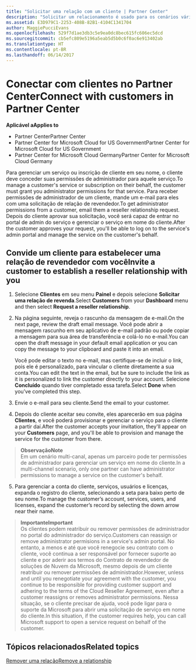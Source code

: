 ```yaml
---
title: "Solicitar uma relação com um cliente | Partner Center"
description: "Solicitar um relacionamento é usado para os cenários vários parceiros e vários canais. Também será útil se um cliente remover seus privilégios de administrador e você precisar restaurá-los para fornecer provisionamento ou suporte."
ms.assetid: E3D979C1-2253-408B-82B1-4104C1341704
author: MaggiePucciEvans
ms.openlocfilehash: 529f7d1ae3db3c5e9ea0dc8bec615fc606ec5dcd
ms.sourcegitcommit: cb5efc809e5196a5eab5d5b0c6f0ac6e913402ab
ms.translationtype: HT
ms.contentlocale: pt-BR
ms.lasthandoff: 06/14/2017
---
```

# <a name="connect-with-customers-in-partner-center"></a><span data-ttu-id="43160-104">Conectar com clientes no Partner Center</span><span class="sxs-lookup"><span data-stu-id="43160-104">Connect with customers in Partner Center</span></span>

**<span data-ttu-id="43160-105">Aplicável a</span><span class="sxs-lookup"><span data-stu-id="43160-105">Applies to</span></span>**

-  <span data-ttu-id="43160-106">Partner Center</span><span class="sxs-lookup"><span data-stu-id="43160-106">Partner Center</span></span>
-  <span data-ttu-id="43160-107">Partner Center for Microsoft Cloud for US Government</span><span class="sxs-lookup"><span data-stu-id="43160-107">Partner Center for Microsoft Cloud for US Government</span></span>
-  <span data-ttu-id="43160-108">Partner Center for Microsoft Cloud Germany</span><span class="sxs-lookup"><span data-stu-id="43160-108">Partner Center for Microsoft Cloud Germany</span></span>

<span data-ttu-id="43160-109">Para gerenciar um serviço ou inscrição de cliente em seu nome, o cliente deve conceder suas permissões de administrador para aquele serviço.</span><span class="sxs-lookup"><span data-stu-id="43160-109">To manage a customer's service or subscription on their behalf, the customer must grant you administrator permissions for that service.</span></span> <span data-ttu-id="43160-110">Para receber permissões de administrador de um cliente, mande um e-mail para eles com uma solicitação de relação de revendedor.</span><span class="sxs-lookup"><span data-stu-id="43160-110">To get administrator permissions from a customer, email them a reseller relationship request.</span></span> <span data-ttu-id="43160-111">Depois do cliente aprovar sua solicitação, você será capaz de entrar no portal de admin do serviço e gerenciar o serviço em nome do cliente.</span><span class="sxs-lookup"><span data-stu-id="43160-111">After the customer approves your request, you'll be able to log on to the service's admin portal and manage the service on the customer's behalf.</span></span> 

## <a name="invite-a-customer-to-establish-a-reseller-relationship-with-you"></a><span data-ttu-id="43160-112">Convide um cliente para estabelecer uma relação de revendedor com você</span><span class="sxs-lookup"><span data-stu-id="43160-112">Invite a customer to establish a reseller relationship with you</span></span>

1.  <span data-ttu-id="43160-113">Selecione **Clientes** em seu menu **Painel** e depois selecione **Solicitar uma relação de revenda**.</span><span class="sxs-lookup"><span data-stu-id="43160-113">Select **Customers** from your **Dashboard** menu and then select **Request a reseller relationship**.</span></span>

2.  <span data-ttu-id="43160-114">Na página seguinte, reveja o rascunho da mensagem de e-mail.</span><span class="sxs-lookup"><span data-stu-id="43160-114">On the next page, review the draft email message.</span></span> <span data-ttu-id="43160-115">Você pode abrir a mensagem rascunho em seu aplicativo de e-mail padrão ou pode copiar a mensagem para sua área de transferência e colá-lo no e-mail.</span><span class="sxs-lookup"><span data-stu-id="43160-115">You can open the draft message in your default email application or you can copy the message to your clipboard and paste it into an email.</span></span> 

    <span data-ttu-id="43160-116">Você pode editar o texto no e-mail, mas certifique-se de incluir o link, pois ele é personalizado, para vincular o cliente diretamente a sua conta.</span><span class="sxs-lookup"><span data-stu-id="43160-116">You can edit the text in the email, but be sure to include the link as it is personalized to link the customer directly to your account.</span></span> <span data-ttu-id="43160-117">Selecione **Concluído** quando tiver completado essa tarefa.</span><span class="sxs-lookup"><span data-stu-id="43160-117">Select **Done** when you’ve completed this step.</span></span>

3.  <span data-ttu-id="43160-118">Envie o e-mail para seu cliente.</span><span class="sxs-lookup"><span data-stu-id="43160-118">Send the email to your customer.</span></span>

4.  <span data-ttu-id="43160-119">Depois do cliente aceitar seu convite, eles aparecerão em sua página **Clientes**, e você poderá provisionar e gerenciar o serviço para o cliente a partir daí.</span><span class="sxs-lookup"><span data-stu-id="43160-119">After the customer accepts your invitation, they'll appear on your **Customers** page, and you'll be able to provision and manage the service for the customer from there.</span></span>

 >**<span data-ttu-id="43160-120">Observação</span><span class="sxs-lookup"><span data-stu-id="43160-120">Note</span></span>**<br>
    <span data-ttu-id="43160-121">Em um cenário multi-canal, apenas um parceiro pode ter permissões de administrador para gerenciar um serviço em nome do cliente.</span><span class="sxs-lookup"><span data-stu-id="43160-121">In a multi-channel scenario, only one partner can have administrator permissions to manage a service on the customer's behalf.</span></span> 

5.  <span data-ttu-id="43160-122">Para gerenciar a conta do cliente, serviços, usuários e licenças, expanda o registro do cliente, selecionando a seta para baixo perto de seu nome.</span><span class="sxs-lookup"><span data-stu-id="43160-122">To manage the customer’s account, services, users, and licenses, expand the customer’s record by selecting the down arrow near their name.</span></span>


>**<span data-ttu-id="43160-123">Importante</span><span class="sxs-lookup"><span data-stu-id="43160-123">Important</span></span>**<br>
<span data-ttu-id="43160-124">Os clientes podem reatribuir ou remover permissões de administrador no portal do administrador do serviço.</span><span class="sxs-lookup"><span data-stu-id="43160-124">Customers can reassign or remove administrator permisions in a service's admin portal.</span></span> <span data-ttu-id="43160-125">No entanto, a menos e até que você renegocie seu contrato com o cliente, você continua a ser responsável por fornecer suporte ao cliente e por aderir aos termos do Contrato de revendedor de soluções de Nuvem da Microsoft, mesmo depois de um cliente reatribuir ou remover permissões de administrador.</span><span class="sxs-lookup"><span data-stu-id="43160-125">However, unless and until you renegotiate your agreement with the customer, you continue to be responsible for providing customer support and adhering to the terms of the Cloud Reseller Agreement, even after a customer reassigns or removes administrator permissions.</span></span> <span data-ttu-id="43160-126">Nessa situação, se o cliente precisar de ajuda, você pode ligar para o suporte da Microsoft para abrir uma solicitação de serviço em nome do cliente.</span><span class="sxs-lookup"><span data-stu-id="43160-126">In this situation, if the customer requires help, you can call Microsoft support to open a service request on behalf of the customer.</span></span>

## <a name="related-topics"></a><span data-ttu-id="43160-127">Tópicos relacionados</span><span class="sxs-lookup"><span data-stu-id="43160-127">Related topics</span></span>

[<span data-ttu-id="43160-128">Remover uma relação</span><span class="sxs-lookup"><span data-stu-id="43160-128">Remove a relationship</span></span>](remove-a-relationship.md)
